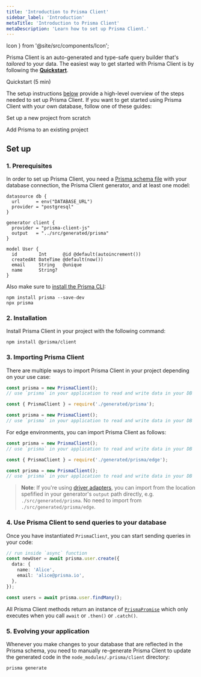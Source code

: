 ```yaml
---
title: 'Introduction to Prisma Client'
sidebar_label: 'Introduction'
metaTitle: 'Introduction to Prisma Client'
metaDescription: 'Learn how to set up Prisma Client.'
---
```


Icon
} from '@site/src/components/Icon';

<!-- TopBlock -->

Prisma Client is an auto-generated and type-safe query builder that's _tailored_ to your data. The easiest way to get started with Prisma Client is by following the **[Quickstart](/getting-started/quickstart-sqlite)**.

<!-- Link -->
  <!-- Icon -->

Quickstart (5 min)

The setup instructions [below](#set-up) provide a high-level overview of the steps needed to set up Prisma Client. If you want to get started using Prisma Client with your own database, follow one of these guides:

<!-- Link -->
  <!-- Icon -->

Set up a new project from scratch

<!-- br -->
<!-- br -->
<!-- Link -->
  <!-- Icon -->

Add Prisma to an existing project

## Set up

### 1. Prerequisites

In order to set up Prisma Client, you need a [Prisma schema file](/orm/prisma-schema) with your database connection, the Prisma Client generator, and at least one model:

```prisma file=schema.prisma
datasource db {
  url      = env("DATABASE_URL")
  provider = "postgresql"
}

generator client {
  provider = "prisma-client-js"
  output   = "../src/generated/prisma"
}

model User {
  id        Int      @id @default(autoincrement())
  createdAt DateTime @default(now())
  email     String   @unique
  name      String?
}
```

Also make sure to [install the Prisma CLI](/orm/tools/prisma-cli#installation):

```
npm install prisma --save-dev
npx prisma
```

### 2. Installation

Install Prisma Client in your project with the following command:

```
npm install @prisma/client
```

### 3. Importing Prisma Client

There are multiple ways to import Prisma Client in your project depending on your use case:

<!-- TabbedContent -->

<!-- TabItem -->

```ts
const prisma = new PrismaClient();
// use `prisma` in your application to read and write data in your DB
```

<!-- TabItem -->

```js
const { PrismaClient } = require('./generated/prisma');

const prisma = new PrismaClient();
// use `prisma` in your application to read and write data in your DB
```

For edge environments, you can import Prisma Client as follows:

<!-- TabbedContent -->

<!-- TabItem -->

```ts
const prisma = new PrismaClient();
// use `prisma` in your application to read and write data in your DB
```

<!-- TabItem -->

```js
const { PrismaClient } = require('./generated/prisma/edge');

const prisma = new PrismaClient();
// use `prisma` in your application to read and write data in your DB
```

> **Note**: If you're using [driver adapters](/orm/overview/databases/database-drivers#driver-adapters), you can import from the location spefified in your generator's `output` path directly, e.g. `./src/generated/prisma`. No need to import from `./src/generated/prisma/edge`.

### 4. Use Prisma Client to send queries to your database

Once you have instantiated `PrismaClient`, you can start sending queries in your code:

```ts
// run inside `async` function
const newUser = await prisma.user.create({
  data: {
    name: 'Alice',
    email: 'alice@prisma.io',
  },
});

const users = await prisma.user.findMany();
```

<!-- Admonition -->

All Prisma Client methods return an instance of [`PrismaPromise`](/orm/reference/prisma-client-reference#prismapromise-behavior) which only executes when you call `await` or `.then()` or `.catch()`.

### 5. Evolving your application

Whenever you make changes to your database that are reflected in the Prisma schema, you need to manually re-generate Prisma Client to update the generated code in the `node_modules/.prisma/client` directory:

```
prisma generate
```
